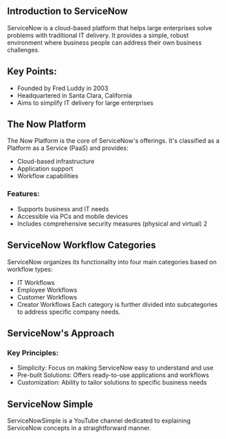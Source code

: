 ## Introduction to ServiceNow
ServiceNow is a cloud-based platform that helps large enterprises solve problems with traditional IT delivery. It provides a simple, robust environment where business people can address their own business challenges. 

## Key Points:
- Founded by Fred Luddy in 2003
- Headquartered in Santa Clara, California
- Aims to simplify IT delivery for large enterprises

## The Now Platform
The Now Platform is the core of ServiceNow's offerings. It's classified as a Platform as a Service (PaaS) and provides:
- Cloud-based infrastructure
- Application support
- Workflow capabilities

### Features:
- Supports business and IT needs
- Accessible via PCs and mobile devices
- Includes comprehensive security measures (physical and virtual) 2
## ServiceNow Workflow Categories
ServiceNow organizes its functionality into four main categories based on workflow types:
- IT Workflows
- Employee Workflows
- Customer Workflows
- Creator Workflows
Each category is further divided into subcategories to address specific company needs. 

## ServiceNow's Approach
### Key Principles:
- Simplicity: Focus on making ServiceNow easy to understand and use
- Pre-built Solutions: Offers ready-to-use applications and workflows
- Customization: Ability to tailor solutions to specific business needs
## ServiceNow Simple
ServiceNowSimple is a YouTube channel dedicated to explaining ServiceNow concepts in a straightforward manner.